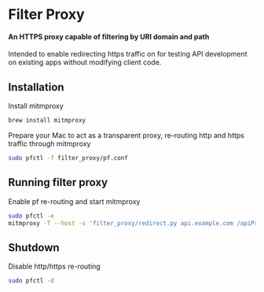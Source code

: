 # Filter Proxy
#### An HTTPS proxy capable of filtering by URI domain and path
Intended to enable redirecting https traffic on for testing API development on existing apps without modifying client code.

## Installation
Install mitmproxy
```bash
brew install mitmproxy
```

Prepare your Mac to act as a transparent proxy, re-routing http and https traffic through mitmproxy
```bash
sudo pfctl -f filter_proxy/pf.conf
```

## Running filter proxy
Enable pf re-routing and start mitmproxy
```bash
sudo pfctl -e
mitmproxy -T --host -s 'filter_proxy/redirect.py api.example.com /apiPrefix localhost 3000'
```

## Shutdown
Disable http/https re-routing
```bash
sudo pfctl -d
```
